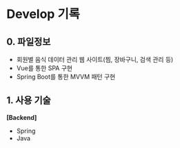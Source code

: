 # Develop 기록

## 0. 파일정보

* 회원별 음식 데이터 관리 웹 사이트(찜, 장바구니, 검색 관리 등)
* Vue를 통한 SPA 구현
* Spring Boot를 통한 MVVM 패턴 구현

## 1. 사용 기술

**[Backend]**
* Spring
* Java
